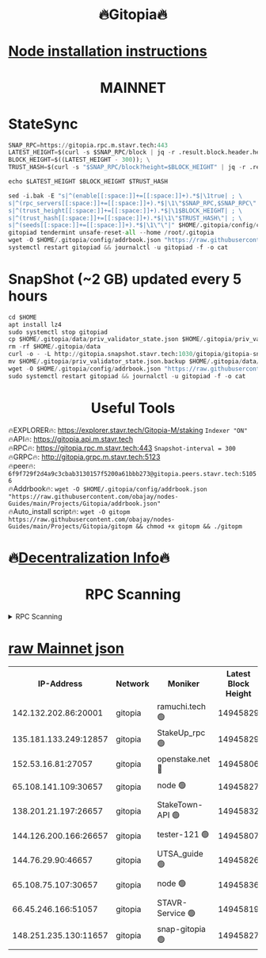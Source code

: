 <h1 align="center"> 🔥Gitopia🔥</h1>

[Node installation instructions](https://github.com/obajay/nodes-Guides/tree/main/Projects/Gitopia)
=

<h1 align="center"> MAINNET</h1>

# StateSync
```python
SNAP_RPC=https://gitopia.rpc.m.stavr.tech:443
LATEST_HEIGHT=$(curl -s $SNAP_RPC/block | jq -r .result.block.header.height); \
BLOCK_HEIGHT=$((LATEST_HEIGHT - 300)); \
TRUST_HASH=$(curl -s "$SNAP_RPC/block?height=$BLOCK_HEIGHT" | jq -r .result.block_id.hash)

echo $LATEST_HEIGHT $BLOCK_HEIGHT $TRUST_HASH

sed -i.bak -E "s|^(enable[[:space:]]+=[[:space:]]+).*$|\1true| ; \
s|^(rpc_servers[[:space:]]+=[[:space:]]+).*$|\1\"$SNAP_RPC,$SNAP_RPC\"| ; \
s|^(trust_height[[:space:]]+=[[:space:]]+).*$|\1$BLOCK_HEIGHT| ; \
s|^(trust_hash[[:space:]]+=[[:space:]]+).*$|\1\"$TRUST_HASH\"| ; \
s|^(seeds[[:space:]]+=[[:space:]]+).*$|\1\"\"|" $HOME/.gitopia/config/config.toml
gitopiad tendermint unsafe-reset-all --home /root/.gitopia
wget -O $HOME/.gitopia/config/addrbook.json "https://raw.githubusercontent.com/obajay/nodes-Guides/main/Projects/Gitopia/addrbook.json"
systemctl restart gitopiad && journalctl -u gitopiad -f -o cat
```
# SnapShot (~2 GB) updated every 5 hours
```python
cd $HOME
apt install lz4
sudo systemctl stop gitopiad
cp $HOME/.gitopia/data/priv_validator_state.json $HOME/.gitopia/priv_validator_state.json.backup
rm -rf $HOME/.gitopia/data
curl -o - -L http://gitopia.snapshot.stavr.tech:1030/gitopia/gitopia-snap.tar.lz4 | lz4 -c -d - | tar -x -C $HOME/.gitopia --strip-components 2
mv $HOME/.gitopia/priv_validator_state.json.backup $HOME/.gitopia/data/priv_validator_state.json
wget -O $HOME/.gitopia/config/addrbook.json "https://raw.githubusercontent.com/obajay/nodes-Guides/main/Projects/Gitopia/addrbook.json"
sudo systemctl restart gitopiad && journalctl -u gitopiad -f -o cat
```
 <h1 align="center"> Useful Tools</h1>

🔥EXPLORER🔥:      https://explorer.stavr.tech/Gitopia-M/staking  `Indexer "ON"` \
🔥API🔥: 			 		 https://gitopia.api.m.stavr.tech \
🔥RPC🔥:           https://gitopia.rpc.m.stavr.tech:443              `Snapshot-interval = 300` \
🔥GRPC🔥:          http://gitopia.grpc.m.stavr.tech:5123 \
🔥peer🔥:					 `6f9f729f2d4a9c3cbab3130157f5200a61bbb273@gitopia.peers.stavr.tech:51056` \
🔥Addrbook🔥:    ```wget -O $HOME/.gitopia/config/addrbook.json "https://raw.githubusercontent.com/obajay/nodes-Guides/main/Projects/Gitopia/addrbook.json"``` \
🔥Auto_install script🔥: ```wget -O gitopm https://raw.githubusercontent.com/obajay/nodes-Guides/main/Projects/Gitopia/gitopm && chmod +x gitopm && ./gitopm```

🔥[Decentralization Info](https://github.com/obajay/StateSync-snapshots/tree/main/Projects/Gitopia/Decentralization)🔥
=

<h1 align="center"> RPC Scanning</h1>

<details>
<summary>RPC Scanning</summary>

<h2 align="center"> We scan nodes in real time every 4 hours. And we provide the final result of RPC endpoints.
We cannot influence the operation of these nodes in any way. </h2>


```python
If Voting Power is higher than 0 --> then the Node is a validator of the network and may be subject to attack and be a potential threat to the chain.
```
```python
We marked such validators with a red symbol
```

</details>

[raw Mainnet json](https://rpc-check.gitopm.stavr.tech/gitopm/rpc-gitopm-result.json)
=

<table><tr><th>IP-Address</th><th>Network</th><th>Moniker</th><th>Latest Block Height</th><th>Earliest Block Height</th><th>Catching Up</th><th>Tx Index</th><th>Voting Power</th><th>Scan Time</th></tr><tr><td>142.132.202.86:20001</td><td>gitopia</td><td>ramuchi.tech 🟢</td><td>14945829</td><td>6548337</td><td>False</td><td>on</td><td>0</td><td>2024-03-07T12:13:10.580934603UTC</td></tr><tr><td>135.181.133.249:12857</td><td>gitopia</td><td>StakeUp_rpc 🟢</td><td>14945829</td><td>8010001</td><td>False</td><td>on</td><td>0</td><td>2024-03-07T12:13:10.884392302UTC</td></tr><tr><td>152.53.16.81:27057</td><td>gitopia</td><td>openstake.net 🔴</td><td>14945806</td><td>10455001</td><td>False</td><td>off</td><td>56020</td><td>2024-03-07T12:12:29.908998963UTC</td></tr><tr><td>65.108.141.109:30657</td><td>gitopia</td><td>node 🟢</td><td>14945827</td><td>12299845</td><td>False</td><td>on</td><td>0</td><td>2024-03-07T12:13:08.086822126UTC</td></tr><tr><td>138.201.21.197:26657</td><td>gitopia</td><td>StakeTown-API 🟢</td><td>14945832</td><td>12733501</td><td>False</td><td>on</td><td>0</td><td>2024-03-07T12:13:15.268219714UTC</td></tr><tr><td>144.126.200.166:26657</td><td>gitopia</td><td>tester-121 🟢</td><td>14945807</td><td>12832814</td><td>False</td><td>off</td><td>0</td><td>2024-03-07T12:12:32.288415369UTC</td></tr><tr><td>144.76.29.90:46657</td><td>gitopia</td><td>UTSA_guide 🟢</td><td>14945826</td><td>13035301</td><td>False</td><td>on</td><td>0</td><td>2024-03-07T12:13:01.616253667UTC</td></tr><tr><td>65.108.75.107:30657</td><td>gitopia</td><td>node 🟢</td><td>14945836</td><td>14269230</td><td>False</td><td>on</td><td>0</td><td>2024-03-07T12:13:21.698718682UTC</td></tr><tr><td>66.45.246.166:51057</td><td>gitopia</td><td>STAVR-Service 🟢</td><td>14945819</td><td>14934001</td><td>False</td><td>on</td><td>0</td><td>2024-03-07T12:12:51.155474343UTC</td></tr><tr><td>148.251.235.130:11657</td><td>gitopia</td><td>snap-gitopia 🟢</td><td>14945827</td><td>14941501</td><td>False</td><td>on</td><td>0</td><td>2024-03-07T12:13:08.306908467UTC</td></tr></table>
